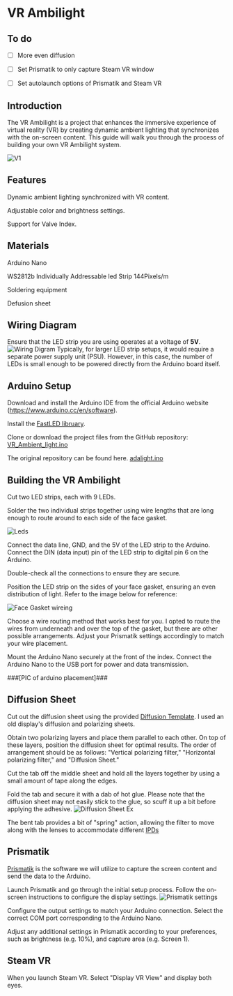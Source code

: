 # VR Ambilight


## To do

- [ ] More even diffusion

- [ ] Set Prismatik to only capture Steam VR window

- [ ] Set autolaunch options of Prismatik and Steam VR


## Introduction

The VR Ambilight is a project that enhances the immersive experience of virtual reality (VR) by creating dynamic ambient lighting that synchronizes with the on-screen content. This guide will walk you through the process of building your own VR Ambilight system.

![V1](https://github.com/Statonwest/VR_Ambilight/blob/902ad8909392518a5abd3fa233c36712d24bf2b6/Photos/V1.gif)

## Features

Dynamic ambient lighting synchronized with VR content.

Adjustable color and brightness settings.

Support for Valve Index.


## Materials

Arduino Nano

WS2812b Individually Addressable led Strip 144Pixels/m

Soldering equipment

Defusion sheet


## Wiring Diagram

Ensure that the LED strip you are using operates at a voltage of **5V**.
![Wiring Digram](https://github.com/Statonwest/VR_Ambilight/blob/e8cd4434b4d7c3b75dffecd37ce002222edb5176/Photos/Wiring%20Digram.jpg)
Typically, for larger LED strip setups, it would require a separate power supply unit (PSU). However, in this case, the number of LEDs is small enough to be powered directly from the Arduino board itself.


## Arduino Setup

Download and install the Arduino IDE from the official Arduino website (https://www.arduino.cc/en/software).

Install the [FastLED libruary](https://github.com/FastLED/FastLED/releases).

Clone or download the project files from the GitHub repository:
[VR_Ambient_light.ino](https://github.com/Statonwest/VR_Ambilight/blob/4264298c710a5be8f2513a294410e2fc3ae0b779/VR_Ambient_light.ino)

The original repository can be found here.
[adalight.ino](https://github.com/hyperion-project/hyperion.ng/blob/master/assets/firmware/arduino/adalight/adalight.ino)


## Building the VR Ambilight

Cut two LED strips, each with 9 LEDs.

Solder the two individual strips together using wire lengths that are long enough to route around to each side of the face gasket.

![Leds](https://github.com/Statonwest/VR_Ambilight/blob/e8cd4434b4d7c3b75dffecd37ce002222edb5176/Photos/LEDs.jpg)

Connect the data line, GND, and the 5V of the LED strip to the Arduino. Connect the DIN (data input) pin of the LED strip to digital pin 6 on the Arduino.

Double-check all the connections to ensure they are secure.

Position the LED strip on the sides of your face gasket, ensuring an even distribution of light. Refer to the image below for reference:

![Face Gasket wireing](https://github.com/Statonwest/VR_Ambilight/blob/4c1be2d51b12fa2441cf016311f411c63fe154cb/Photos/Face%20Gasket%20with%20LEDs.jpg)

Choose a wire routing method that works best for you. I opted to route the wires from underneath and over the top of the gasket, but there are other possible arrangements. Adjust your Prismatik settings accordingly to match your wire placement. 

Mount the Arduino Nano securely at the front of the index. Connect the Arduino Nano to the USB port for power and data transmission.

###[PIC of arduino placement]###


## Diffusion Sheet

Cut out the diffusion sheet using the provided [Diffusion Template](https://github.com/Statonwest/VR_Ambilight/blob/3fd8a4334da56437a4c84d81b834a9e21e1f1194/Diffusion%20sheet%20template.png). I used an old display's diffusion and polarizing sheets.

Obtain two polarizing layers and place them parallel to each other. On top of these layers, position the diffusion sheet for optimal results. The order of arrangement should be as follows: "Vertical polarizing filter," "Horizontal polarizing filter," and "Diffusion Sheet."

Cut the tab off the middle sheet and hold all the layers together by using a small amount of tape along the edges.

Fold the tab and secure it with a dab of hot glue. Please note that the diffusion sheet may not easily stick to the glue, so scuff it up a bit before applying the adhesive.
![Diffusion Sheet Ex](https://github.com/Statonwest/VR_Ambilight/blob/fae2cbfcd293879b9292f5b8e32a33429b3695bb/Photos/Diffusion%20Sheet%20applied.jpg)

The bent tab provides a bit of "spring" action, allowing the filter to move along with the lenses to accommodate different [IPDs](https://en.wikipedia.org/wiki/Pupillary_distance)


## Prismatik

[Prismatik](https://github.com/psieg/Lightpack/releases) 
is the software we will utilize to capture the screen content and send the data to the Arduino.

Launch Prismatik and go through the initial setup process. Follow the on-screen instructions to configure the display settings.
![Prismatik settings](https://github.com/Statonwest/VR_Ambilight/blob/d60da588a4e45d62c5e8758da543930119e4fec4/Photos/Prismatik.jpg)

Configure the output settings to match your Arduino connection. Select the correct COM port corresponding to the Arduino Nano.

Adjust any additional settings in Prismatik according to your preferences, such as brightness (e.g. 10%), and capture area (e.g. Screen 1).


## Steam VR

When you launch Steam VR. Select "Display VR View" and display both eyes.
